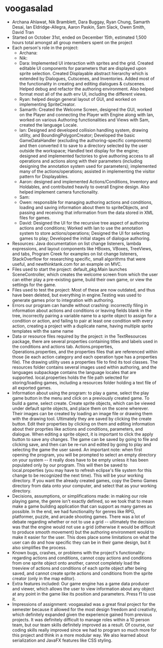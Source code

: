 # voogasalad

* Archana Ahlawat, Nik Bramblett, Dara Buggay, Ryan Chung, Samarth Desai, Ian Eldridge-Allegra, Aaron Paskin, Sam Slack, Owen Smith, David Tran
* Started on October 31st, ended on December 15th, estimated 1,500 hours total amongst all group members spent on the project
* Each person's role in the project:
    * Archana:
    * Nik:
    * Dara: Implemented UI interaction with sprites and the grid. Created editable UI components for parameters that are displayed upon sprite selection. Created Displayable abstract hierarchy which is extended by Dialogues, Cutscenes, and Inventories. Added most of the functionality in creating and editing dialogues & cutscenes. Helped debug and refactor the authoring environment. Also helped format most all of the auth env UI, including the different views.
    * Ryan: helped design general layout of GUI, and worked on implementing SpriteCreator.
    * Samarth: Created the Welcome Screen, designed the GUI, worked on the Player and connecting the Player with Engine along with Ian, worked on various Authoring functionalities and Views with Sam, created the language Locale.
    * Ian: Designed and developed collision handling system, drawing utility, and BoundingPolygonCreator; Developed the basic GameDataHandler (excluding the authoring-specific components) and then converted it to save to a directory selected by the user outside the workspace; Handled text display for the engine; designed and implemented factories to give authoring access to all operations and actions along with their parameters (including designing the annotation system used for parameters); implemented many of the actions/operations; assisted in implementing the visitor pattern for Displayables.
    * Aaron: designed and implemented Actions/Conditions, Inventory and Holdables, and contributed heavily to overall Engine design. Also helped implement camera functionality.
    * Sam:
    * Owen: responsible for managing authoring actions and conditions, loading and saving information about them to spriteObjects, and passing and receiving that information from the data stored in XML files for games.
    * David: Designed the UI for the recursive tree aspect of authoring actions and conditions; Worked with Ian to use the annotation system to store actions/operations; Designed the UI for selecting games to play; Developed the initial stages of dialogue authoring.
* Resources: Java documentation on list change listeners, lambda expressions, and layout components like HBoxes, VBoxes, TreeViews, and tabs, Program Creek for examples on list change listeners, StackOverflow for researching specific, small algorithms that were useful, and newthinktank.com for an example on MVC.
* Files used to start the project: default_pkg.Main launches SceneController, which creates the welcome screen from which the user can either play a pre-existing game, build their own game, or view the settings for the game. 
* Files used to test the project: Most of these are now outdated, and thus have been deleted, but everything in engine.Testing was used to generate games prior to integration with authoring. 
* Errors our program can handle without crashing: incorrectly filing in information about actions and conditions or leaving fields blank in the tree, incorrectly pairing a variable name to a sprite object to assign for a condition or action, and failing to pair at least one condition with every action, creating a project with a duplicate name, having multiple sprite templates with the same name
* Data or resource files required by the project: in the TextResources package, there are several properties containing titles and labels used in the conditions and actions tab. Actions.properties, Operations.properties, and the properties files that are referenced within those (ie each action category and each operation type has a properties file). The drawing utility uses a properties file to find its tool classes. The resources folder contains several images used within authoring, and the languages subpackage contains the language locales that are supported. local.properties holds the file path selected for storing/loading games, including a resources folder holding a text file of all exported games.
* Information about using the program: to play a game, select the play game button in the menu and click on a previously created game. To build a game, select create. Create sprite objects, which can be viewed under default sprite objects, and place them on the scene wherever. Their images can be created by loading an image file or drawing them with the drawing tool. Ultimately they are saved by clicking the create button. Edit their properties by clicking on them and editing information about their proprties like actions and conditions, parameters, and dialogue. When editing a sprite object, it is important to click the apply button to save any changes. The game can be saved by going to file and clicking save, and then can be re-run and edited by going to play and selecting the game the user saved. An important note: when first opening the program, you will be prompted to select an empty directory on your system -- it really does have to be empty unless it has been populated only by our program. This will then be saved to local.properties (you may have to refresh eclipse's file system for this change to be recognized the next time). This will be your working directory. If you want the already created games, copy the Demo Games directory from data onto your computer, and select that as your working directory. 
* Decisions, assumptions, or simplifications made: in making our role playing game, the genre isn't exactly defined, so we took that to mean make a game building application that can support as many games as possible. In the end, we had functionality for genres like RPG, platformer, puzzle, and arcade shooting games. There was a lot of debate regarding whether or not to use a grid -- ultimately the decision was that the engine would not use a grid (otherwise it would be difficult to produce smooth movement) but the authoring environment would to make it easier for the user. This does place some limitations on what the user can do and how specific they can be in their game design, but it also simplifies the process. 
* Known bugs, crashes, or problems with the project's functionality: regarding actions and conditions, cannot copy actions and conditions from one sprite object onto another, cannot completely load the treeview of actions and conditions of each sprite object after being saved, and cannot create sprite actions and conditions from the sprite creator (only in the map editor). 
* Extra features included: Our game engine has a game data producer and viewer, which allows the user to view information about any object at any point in the game like its position and parameters. Press f1 to use it. 
* Impressions of assignment: voogasalad was a great final project for the semester because it allowed for the most design freedom and creativity, which definitely expanded given the experience gained from previous projects. It was definitely difficult to manage roles within a 10 person team, but our team skills definitely improved as a result. Of course, our coding skills really improved since we had to program so much more for this project and think in a more modular way. We also learned about serialization and JavaFX features like CSS styling. 
